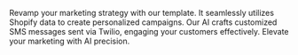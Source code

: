 Revamp your marketing strategy with our template. It seamlessly utilizes Shopify data to create personalized campaigns. Our AI crafts customized SMS messages sent via Twilio, engaging your customers effectively. Elevate your marketing with AI precision.

